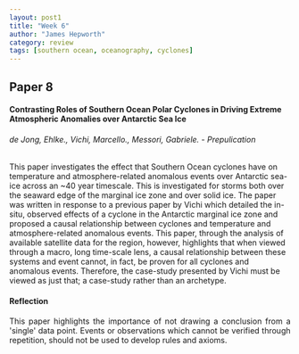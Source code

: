 ```yaml
---
layout: post1
title: "Week 6"
author: "James Hepworth"
category: review
tags: [southern ocean, oceanography, cyclones]
---
```


## Paper 8
#### Contrasting Roles of Southern Ocean Polar Cyclones in Driving Extreme Atmospheric Anomalies over Antarctic Sea Ice
###### de Jong, Ehlke., Vichi, Marcello., Messori, Gabriele. - Prepulication

This paper investigates the effect that Southern Ocean cyclones have on temperature and atmosphere-related anomalous events over Antarctic sea-ice across an ~40 year timescale. This is investigated for storms both over the seaward edge of the marginal ice zone and over solid ice. The paper was written in response to a previous paper by Vichi which detailed the in-situ, observed effects of a cyclone in the Antarctic marginal ice zone and proposed a causal relationship between cyclones and temperature and atmosphere-related anomalous events. This paper, through the analysis of available satellite data for the region, however, highlights that when viewed through a macro, long time-scale lens, a causal relationship between these systems and event cannot, in fact, be proven for all cyclones and anomalous events. Therefore, the case-study presented by Vichi must be viewed as just that; a case-study rather than an archetype.

#### Reflection
<div style = "text-align: justify;
  text-indent: 0em;
  text-justify: inter-word;">
This paper highlights the importance of not drawing a conclusion from a 'single' data point. Events or observations which cannot be verified through repetition, should not be used to develop rules and axioms.
</div>
